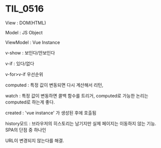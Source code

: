 # TIL_0516

View : DOM(HTML)

Model : JS Object

ViewModel : Vue Instance



v-show : 보인다/안보인다

v-if : 있다/없다



v-for>v-if 우선순위



computed : 특정 값이 변동되면 다시 계산해서 리턴,

watch : 특정 값이 변동하면 콜백 함수를 트리거, computed로 가능한 논리는 computed로 하는게 좋다.



created : 'vue instance' 가 생성된 후에 호출됨



history모드 : 브라우저의 히스토리는 남기지만 실제 페이지는 이동하지 않는 기능. SPA의 단점 중 하나인

URL이 변경되지 않는다를 해결.
